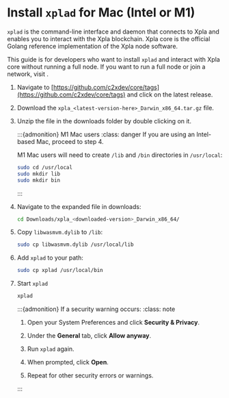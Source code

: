 # Install `xplad` for Mac (Intel or M1)

`xplad` is the command-line interface and daemon that connects to Xpla and enables you to interact with the Xpla blockchain. Xpla core is the official Golang reference implementation of the Xpla node software.

This guide is for developers who want to install `xplad` and interact with Xpla core without running a full node. If you want to run a full node or join a network, visit [](../../full-node/run-a-full-node/_index.md).

1. Navigate to [https://github.com/c2xdev/core/tags](https://github.com/c2xdev/core/tags) and click on the latest release. 

2. Download the `xpla_<latest-version-here>_Darwin_x86_64.tar.gz` file.

3. Unzip the file in the downloads folder by double clicking on it. 

   :::{admonition} M1 Mac users
   :class: danger
   If you are using an Intel-based Mac, proceed to step 4. 
   
   M1 Mac users will need to create `/lib` and `/bin` directories in `/usr/local`:
   
      ```sh
      sudo cd /usr/local
      sudo mkdir lib
      sudo mkdir bin
      ```
   :::

4. Navigate to the expanded file in downloads: 
    
   ```bash
   cd Downloads/xpla_<downloaded-version>_Darwin_x86_64/
   ```
    
5. Copy `libwasmvm.dylib` to `/lib`:

   ```sh
   sudo cp libwasmvm.dylib /usr/local/lib
   ```


6. Add `xplad` to your path:

   ```sh
   sudo cp xplad /usr/local/bin
   ```


7. Start `xplad`

   ```sh
   xplad
   ```
    
   :::{admonition} If a security warning occurs:
   :class: note
    
   1. Open your System Preferences and click **Security & Privacy**. 

   2. Under the **General** tab, click **Allow anyway**.

   3. Run `xplad` again. 

   4. When prompted, click **Open**.

   5. Repeat for other security errors or warnings. 

   :::

